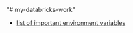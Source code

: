 "# my-databricks-work" 

- [list of important environment variables](https://github.com/databrickslabs/terraform-provider-databricks/blob/master/docs/index.md#Environment-variables)

